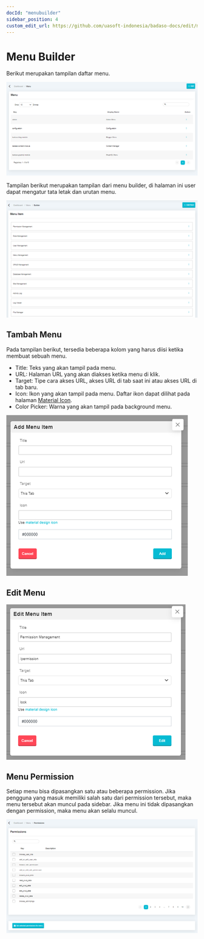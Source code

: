 ```yaml
---
docId: "menubuilder"
sidebar_position: 4
custom_edit_url: https://github.com/uasoft-indonesia/badaso-docs/edit/main/i18n/id/docusaurus-plugin-content-docs/current/core-concept/menu-builder.md
---
```


# Menu Builder

Berikut merupakan tampilan daftar menu.

![Docusaurus logo](/img/menu-management.png)

Tampilan berikut merupakan tampilan dari menu builder, di halaman ini user dapat mengatur tata letak dan urutan menu.

![Docusaurus logo](/img/menu-builder.png)

## Tambah Menu

Pada tampilan berikut, tersedia beberapa kolom yang harus diisi ketika membuat sebuah menu.

- Title: Teks yang akan tampil pada menu.
- URL: Halaman URL yang akan diakses ketika menu di klik.
- Target: Tipe cara akses URL, akses URL di tab saat ini atau akses URL di tab baru.
- Icon: Ikon yang akan tampil pada menu. Daftar ikon dapat dilihat pada halaman [Material Icon](https://material.io/resources/icons/?style=baseline).
- Color Picker: Warna yang akan tampil pada background menu.

![Docusaurus logo](/img/add-menu-item.png)

## Edit Menu

![Docusaurus logo](/img/edit-menu-item.png)

## Menu Permission

Setiap menu bisa dipasangkan satu atau beberapa permission. Jika pengguna yang masuk memiliki salah satu dari permission tersebut, maka menu tersebut akan muncul pada sidebar. Jika menu ini tidak dipasangkan dengan permission, maka menu akan selalu muncul.

![Docusaurus logo](/img/set-menu-item-permissions.png)
